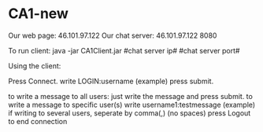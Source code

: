 # CA1-new

Our web page: 46.101.97.122
Our chat server: 46.101.97.122 8080

To run client:
	java -jar CA1Client.jar #chat server ip# #chat server port#

Using the client:

Press Connect.
write LOGIN:username   (example)
press submit.

to write a message to all users: just write the message and press submit.
to write a message to specific user(s) write username1:testmessage (example) 
	if writing to several users, seperate by comma(,) (no spaces)
press Logout to end connection

